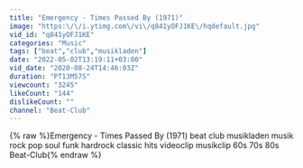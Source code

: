 ```yaml
---
title: "Emergency - Times Passed By (1971)"
image: "https:\/\/i.ytimg.com\/vi\/q841yOFJ1KE\/hqdefault.jpg"
vid_id: "q841yOFJ1KE"
categories: "Music"
tags: ["beat","club","musikladen"]
date: "2022-05-02T13:19:11+03:00"
vid_date: "2020-08-24T14:46:03Z"
duration: "PT13M57S"
viewcount: "3245"
likeCount: "144"
dislikeCount: ""
channel: "Beat-Club"
---
```

{% raw %}Emergency - Times Passed By (1971) beat club musikladen musik rock pop soul funk hardrock classic hits videoclip musikclip 60s 70s 80s Beat-Club{% endraw %}

